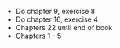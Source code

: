 - Do chapter 9, exercise 8
- Do chapter 16, exercise 4
- Chapters 22 until end of book
- Chapters 1 - 5
